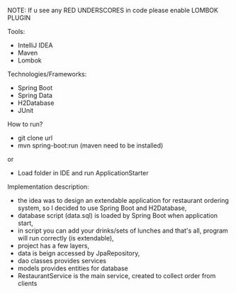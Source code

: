 NOTE: If u see any RED UNDERSCORES in code please enable LOMBOK PLUGIN


Tools:

- IntelliJ IDEA
- Maven
- Lombok



Technologies/Frameworks:

- Spring Boot
- Spring Data
- H2Database
- JUnit



How to run?

- git clone url
- mvn spring-boot:run (maven need to be installed)

or

- Load folder in IDE and run ApplicationStarter




Implementation description:
- the idea was to design an extendable application for restaurant ordering system, so I decided to use Spring Boot and H2Database,
- database script (data.sql) is loaded by Spring Boot when application start,
- in script you can add your drinks/sets of lunches and that's all, program will run correctly (is extendable),
- project has a few layers,
- data is beign accessed by JpaRepository,
- dao classes provides services
- models provides entities for database
- RestaurantService is the main service, created to collect order from clients
